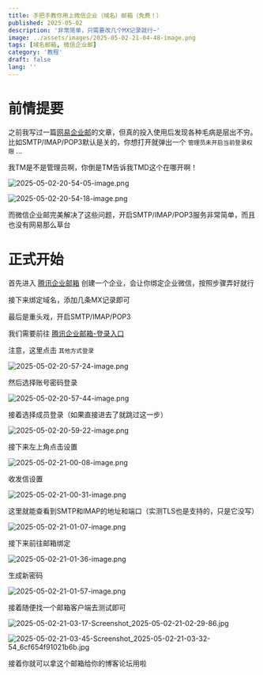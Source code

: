 ```yaml
---
title: 手把手教你用上微信企业（域名）邮箱（免费！）
published: 2025-05-02
description: '非常简单，只需要改几个MX记录就行~'
image: ../assets/images/2025-05-02-21-04-48-image.png
tags: [域名邮箱, 微信企业邮]
category: '教程'
draft: false 
lang: ''
---
```


# 前情提要

之前我写过一篇[网易企业邮](/posts/163-free-domain-email/)的文章，但真的投入使用后发现各种毛病是层出不穷。比如SMTP/IMAP/POP3默认是关的，你想打开就弹出一个 `管理员未开启当前登录权限` ...

我TM是不是管理员啊，你倒是TM告诉我TMD这个在哪开啊！

![2025-05-02-20-54-05-image.png](../assets/images/2025-05-02-20-54-05-image.png)

![2025-05-02-20-54-18-image.png](../assets/images/2025-05-02-20-54-18-image.png)

而微信企业邮完美解决了这些问题，开启SMTP/IMAP/POP3服务非常简单，而且也没有网易那么草台

# 正式开始

首先进入 [腾讯企业邮箱](https://work.weixin.qq.com/mail/) 创建一个企业，会让你绑定企业微信，按照步骤弄好就行

接下来绑定域名，添加几条MX记录即可

最后是重头戏，开启SMTP/IMAP/POP3

我们需要前往 [腾讯企业邮箱-登录入口](https://exmail.qq.com/login)

注意，这里点击 `其他方式登录`

![2025-05-02-20-57-24-image.png](../assets/images/2025-05-02-20-57-24-image.png)

然后选择账号密码登录

![2025-05-02-20-57-44-image.png](../assets/images/2025-05-02-20-57-44-image.png)

接着选择成员登录（如果直接进去了就跳过这一步）

![2025-05-02-20-59-22-image.png](../assets/images/2025-05-02-20-59-22-image.png)

接下来左上角点击设置

![2025-05-02-21-00-08-image.png](../assets/images/2025-05-02-21-00-08-image.png)

收发信设置

![2025-05-02-21-00-31-image.png](../assets/images/2025-05-02-21-00-31-image.png)

这里就能查看到SMTP和IMAP的地址和端口（实测TLS也是支持的，只是它没写）

![2025-05-02-21-01-07-image.png](../assets/images/2025-05-02-21-01-07-image.png)

接下来前往邮箱绑定

![2025-05-02-21-01-36-image.png](../assets/images/2025-05-02-21-01-36-image.png)

生成新密码

![2025-05-02-21-01-57-image.png](../assets/images/2025-05-02-21-01-57-image.png)

接着随便找一个邮箱客户端去测试即可

![2025-05-02-21-03-17-Screenshot_2025-05-02-21-02-29-86.jpg](https://eo-r2.2x.nz/myblog/img/2025-05-02-21-03-17-Screenshot_2025-05-02-21-02-29-86.png)

![2025-05-02-21-03-45-Screenshot_2025-05-02-21-03-32-54_6cf654f91021b6b.jpg](https://eo-r2.2x.nz/myblog/img/2025-05-02-21-03-45-Screenshot_2025-05-02-21-03-32-54_6cf654f91021b6b.png)

接着你就可以拿这个邮箱给你的博客论坛用啦